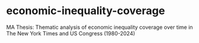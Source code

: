 # economic-inequality-coverage
MA  Thesis: Thematic analysis of economic inequality coverage over time in The New York Times and US Congress (1980-2024)
